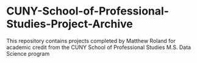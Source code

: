 # CUNY-School-of-Professional-Studies-Project-Archive

This repository contains projects completed by Matthew Roland for academic credit from the CUNY School of Professional Studies M.S. Data Science program
